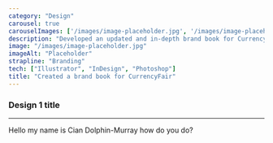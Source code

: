 ```yaml
---
category: "Design"
carousel: true
carouselImages: ['/images/image-placeholder.jpg', '/images/image-placeholder.jpg', '/images/image-placeholder.jpg']
description: "Developed an updated and in-depth brand book for CurrencyFair, to improve consistency across the brand as we began to scale and enter more countries."
image: "/images/image-placeholder.jpg"
imageAlt: "Placeholder"
strapline: "Branding"
tech: ["Illustrator", "InDesign", "Photoshop"]
title: "Created a brand book for CurrencyFair"
---
```


### Design 1 title

---

Hello my name is Cian Dolphin-Murray how do you do?